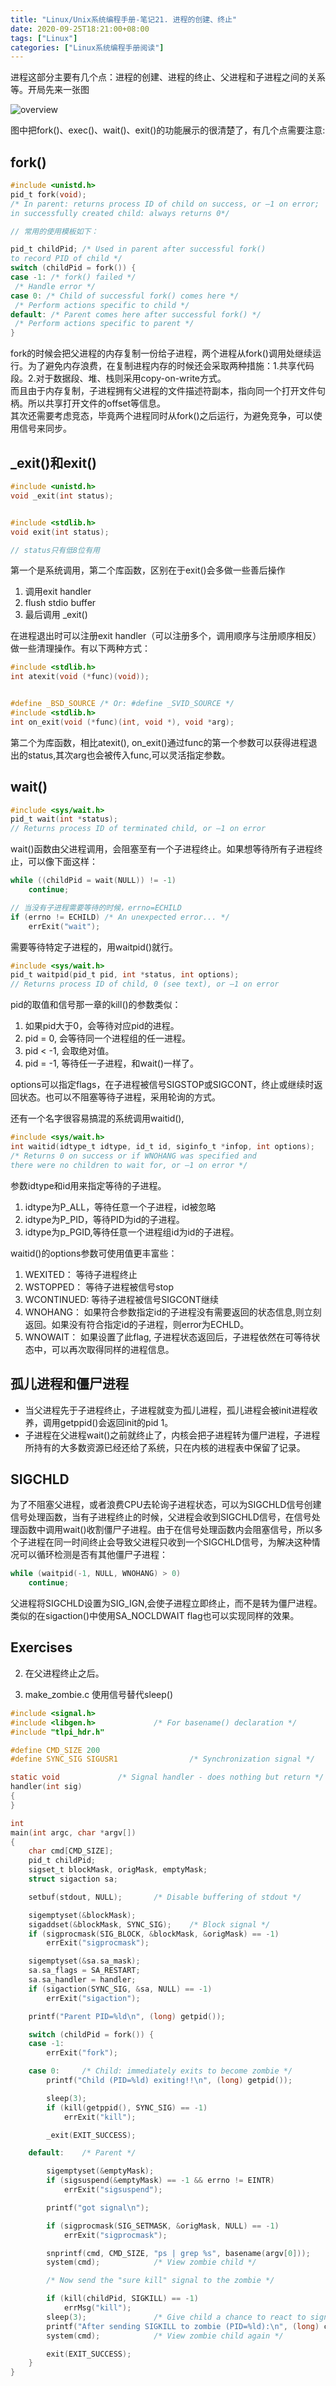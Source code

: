 ```yaml
---
title: "Linux/Unix系统编程手册-笔记21. 进程的创建、终止"
date: 2020-09-25T18:21:00+08:00
tags: ["Linux"]
categories: ["Linux系统编程手册阅读"]
---
```


进程这部分主要有几个点：进程的创建、进程的终止、父进程和子进程之间的关系等。开局先来一张图

![overview](/img/the-linux-programming-interface-s21/overview.png)

图中把fork()、exec()、wait()、exit()的功能展示的很清楚了，有几个点需要注意:

## fork()

```c
#include <unistd.h>
pid_t fork(void);
/* In parent: returns process ID of child on success, or –1 on error;
in successfully created child: always returns 0*/

// 常用的使用模板如下：

pid_t childPid; /* Used in parent after successful fork() 
to record PID of child */
switch (childPid = fork()) {
case -1: /* fork() failed */
 /* Handle error */
case 0: /* Child of successful fork() comes here */
 /* Perform actions specific to child */
default: /* Parent comes here after successful fork() */
 /* Perform actions specific to parent */
}
```

fork的时候会把父进程的内存复制一份给子进程，两个进程从fork()调用处继续运行。为了避免内存浪费，在复制进程内存的时候还会采取两种措施：1.共享代码段。2.对于数据段、堆、栈则采用copy-on-write方式。  
而且由于内存复制，子进程拥有父进程的文件描述符副本，指向同一个打开文件句柄。所以共享打开文件的offset等信息。  
其次还需要考虑竞态，毕竟两个进程同时从fork()之后运行，为避免竞争，可以使用信号来同步。

## _exit()和exit()

```c
#include <unistd.h>
void _exit(int status);


#include <stdlib.h>
void exit(int status);

// status只有低8位有用
```

第一个是系统调用，第二个库函数，区别在于exit()会多做一些善后操作
1. 调用exit handler
2. flush stdio buffer
3. 最后调用 _exit()

在进程退出时可以注册exit handler（可以注册多个，调用顺序与注册顺序相反）做一些清理操作。有以下两种方式：

```c
#include <stdlib.h>
int atexit(void (*func)(void));


#define _BSD_SOURCE /* Or: #define _SVID_SOURCE */
#include <stdlib.h>
int on_exit(void (*func)(int, void *), void *arg);
```

第二个为库函数，相比atexit(), on_exit()通过func的第一个参数可以获得进程退出的status,其次arg也会被传入func,可以灵活指定参数。


## wait()

```c
#include <sys/wait.h>
pid_t wait(int *status);
// Returns process ID of terminated child, or –1 on error
```

wait()函数由父进程调用，会阻塞至有一个子进程终止。如果想等待所有子进程终止，可以像下面这样：

```c
while ((childPid = wait(NULL)) != -1)
    continue;

// 当没有子进程需要等待的时候，errno=ECHILD
if (errno != ECHILD) /* An unexpected error... */
    errExit("wait");
```

需要等待特定子进程的，用waitpid()就行。

```c
#include <sys/wait.h>
pid_t waitpid(pid_t pid, int *status, int options);
// Returns process ID of child, 0 (see text), or –1 on error
```

pid的取值和信号那一章的kill()的参数类似：
1. 如果pid大于0，会等待对应pid的进程。
2. pid = 0, 会等待同一个进程组的任一进程。
3. pid < -1, 会取绝对值。
4. pid = -1, 等待任一子进程，和wait()一样了。  

options可以指定flags，在子进程被信号SIGSTOP或SIGCONT，终止或继续时返回状态。也可以不阻塞等待子进程，采用轮询的方式。  

还有一个名字很容易搞混的系统调用waitid(),

```c
#include <sys/wait.h>
int waitid(idtype_t idtype, id_t id, siginfo_t *infop, int options);
/* Returns 0 on success or if WNOHANG was specified and
there were no children to wait for, or –1 on error */
```

参数idtype和id用来指定等待的子进程。
1. idtype为P_ALL，等待任意一个子进程，id被忽略
2. idtype为P_PID，等待PID为id的子进程。
3. idtype为p_PGID,等待任意一个进程组id为id的子进程。

waitid()的options参数可使用值更丰富些：
1. WEXITED： 等待子进程终止
2. WSTOPPED： 等待子进程被信号stop
3. WCONTINUED: 等待子进程被信号SIGCONT继续
4. WNOHANG： 如果符合参数指定id的子进程没有需要返回的状态信息,则立刻返回。如果没有符合指定id的子进程，则error为ECHLD。
5. WNOWAIT： 如果设置了此flag, 子进程状态返回后，子进程依然在可等待状态中，可以再次取得同样的进程信息。

## 孤儿进程和僵尸进程

- 当父进程先于子进程终止，子进程就变为孤儿进程，孤儿进程会被init进程收养，调用getppid()会返回init的pid 1。
- 子进程在父进程wait()之前就终止了，内核会把子进程转为僵尸进程，子进程所持有的大多数资源已经还给了系统，只在内核的进程表中保留了记录。  

## SIGCHLD

为了不阻塞父进程，或者浪费CPU去轮询子进程状态，可以为SIGCHLD信号创建信号处理函数，当有子进程终止的时候，父进程会收到SIGCHLD信号，在信号处理函数中调用wait()收割僵尸子进程。由于在信号处理函数内会阻塞信号，所以多个子进程在同一时间终止会导致父进程只收到一个SIGCHLD信号，为解决这种情况可以循环检测是否有其他僵尸子进程：

```cpp
while (waitpid(-1, NULL, WNOHANG) > 0)
    continue;
```


父进程将SIGCHLD设置为SIG_IGN,会使子进程立即终止，而不是转为僵尸进程。类似的在sigaction()中使用SA_NOCLDWAIT flag也可以实现同样的效果。

## Exercises

2. 在父进程终止之后。

4. make_zombie.c 使用信号替代sleep()

```c
#include <signal.h>
#include <libgen.h>             /* For basename() declaration */
#include "tlpi_hdr.h"

#define CMD_SIZE 200
#define SYNC_SIG SIGUSR1                /* Synchronization signal */

static void             /* Signal handler - does nothing but return */
handler(int sig)
{
}

int
main(int argc, char *argv[])
{
    char cmd[CMD_SIZE];
    pid_t childPid;
    sigset_t blockMask, origMask, emptyMask;
    struct sigaction sa;

    setbuf(stdout, NULL);       /* Disable buffering of stdout */

    sigemptyset(&blockMask);
    sigaddset(&blockMask, SYNC_SIG);    /* Block signal */
    if (sigprocmask(SIG_BLOCK, &blockMask, &origMask) == -1)
        errExit("sigprocmask");

    sigemptyset(&sa.sa_mask);
    sa.sa_flags = SA_RESTART;
    sa.sa_handler = handler;
    if (sigaction(SYNC_SIG, &sa, NULL) == -1)
        errExit("sigaction");

    printf("Parent PID=%ld\n", (long) getpid());

    switch (childPid = fork()) {
    case -1:
        errExit("fork");

    case 0:     /* Child: immediately exits to become zombie */
        printf("Child (PID=%ld) exiting!!\n", (long) getpid());

        sleep(3);
        if (kill(getppid(), SYNC_SIG) == -1)
            errExit("kill");

        _exit(EXIT_SUCCESS);

    default:    /* Parent */

        sigemptyset(&emptyMask);
        if (sigsuspend(&emptyMask) == -1 && errno != EINTR)
            errExit("sigsuspend");

        printf("got signal\n");

        if (sigprocmask(SIG_SETMASK, &origMask, NULL) == -1)
            errExit("sigprocmask");

        snprintf(cmd, CMD_SIZE, "ps | grep %s", basename(argv[0]));
        system(cmd);            /* View zombie child */

        /* Now send the "sure kill" signal to the zombie */

        if (kill(childPid, SIGKILL) == -1)
            errMsg("kill");
        sleep(3);               /* Give child a chance to react to signal */
        printf("After sending SIGKILL to zombie (PID=%ld):\n", (long) childPid);
        system(cmd);            /* View zombie child again */

        exit(EXIT_SUCCESS);
    }
}
```